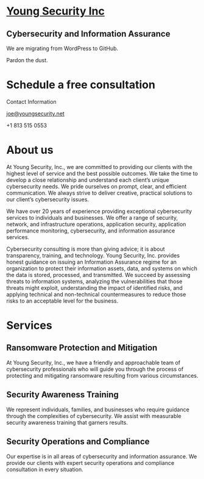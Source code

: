 # [Young Security Inc](https://youngsecurityinc.wordpress.com/)

## **Cybersecurity and Information Assurance**

We are migrating from WordPress to GitHub. 

Pardon the dust. 

# Schedule a free consultation

Contact Information

joe@youngsecurity.net

+1 813 515 0553

# About us

At Young Security, Inc., we are committed to providing our clients with the highest level of service and the best possible outcomes. We take the time to develop a close relationship and understand each client’s unique cybersecurity needs. We pride ourselves on prompt, clear, and efficient communication. We always strive to deliver creative, practical solutions to our client’s cybersecurity issues.

We have over 20 years of experience providing exceptional cybersecurity services to individuals and businesses. We offer a range of security, network, and infrastructure operations, application security, application performance monitoring, cybersecurity, and information assurance services.

Cybersecurity consulting is more than giving advice; it is about transparency, training, and technology. Young Security, Inc. provides honest guidance on issuing an Information Assurance regime for an organization to protect their information assets, data, and systems on which the data is stored, processed, and transmitted. We succeed by assessing threats to information systems, analyzing the vulnerabilities that those threats might exploit, understanding the impact of identified risks, and applying technical and non-technical countermeasures to reduce those risks to an acceptable level for the business.

# Services

## **Ransomware Protection and Mitigation**

At Young Security, Inc., we have a friendly and approachable team of cybersecurity professionals who will guide you through the process of protecting and mitigating ransomware resulting from various circumstances.

## **Security Awareness Training**

We represent individuals, families, and businesses who require guidance through the complexities of cybersecurity. We assist with measurable security awareness training that garners results.

## **Security Operations and Compliance**

Our expertise is in all areas of cybersecurity and information assurance. We provide our clients with expert security operations and compliance consultation in every situation.

<div>


</div>

<footer>

 
</footer>
